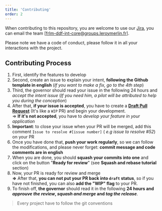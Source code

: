 ```yaml
---
title: 'Contributing'
order: 2
---
```


When contributing to this repository, you are welcome to use our [Jira](https://archidevlm.atlassian.net/secure/RapidBoard.jspa?projectKey=IWC&rapidView=427), you can email the team [frlm-ddf-int-core@groups.leroymerlin.fr]. 

Please note we have a code of conduct, please follow it in all your interactions with the project.

## Contributing Process

1. First, identify the features to develop
2. Second, create an issue to explain your intent, **following the Github template in english** (_If you want to make a fix, go to the 4th step_)
3. Third, the governor should read your issue in the following 24 hours and *accept the intent issue* (_If you need him, a pilot will be attributed to help you during the conception_)
4. After that, **if your issue is accepted**, you have to create a [**Draft Pull Request**](https://help.github.com/en/github/collaborating-with-issues-and-pull-requests/about-pull-requests#draft-pull-requests) (It's like a `WIP` PR) and begin your development.<br > => **If it's not accepted**, you have to *develop your feature in your application*
5. **Important**: to close your issue when your PR will be merged, add this comment `Issue to resolve #[issue number]` ( _e.g issue to resolve #52_) on your PR
6. Once you have done that, **push your work regularly**, so we can follow the modifications, and please never forget: **commit message and code comments are in english**
7. When you are done, you should **squash your commits into one** and  click on the button "**Ready for review**" (see **Squash and rebase tutorial** section)
8. Now, your PR is ready for review and merge <br >**=>** After that, **you can not put your PR back into `draft` status**, so if you have not finished, you can also **add the "WIP" flag** to your PR.
9. To finish off, **the governor** should read it in the following **24 hours and *approuve the review*, *squash and merge* and *tag the release***.

> Every project have to follow the git conventions <Link href="/Workflows/Git_conventions" text="available here"/>